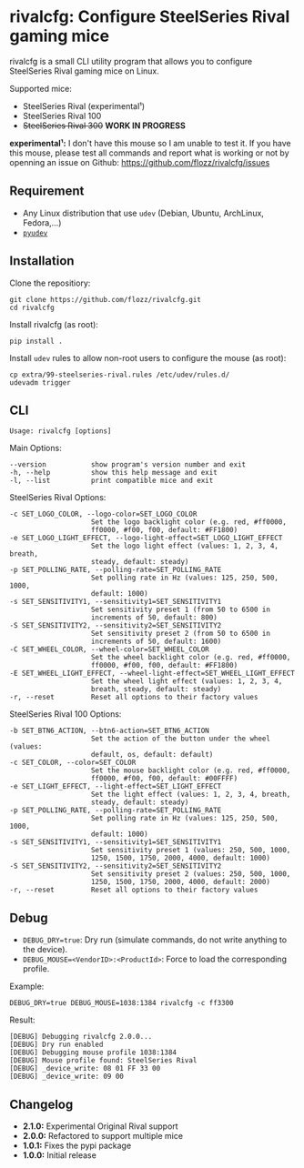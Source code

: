 # rivalcfg: Configure SteelSeries Rival gaming mice

rivalcfg is a small CLI utility program that allows you to configure
SteelSeries Rival gaming mice on Linux.

Supported mice:

* SteelSeries Rival (experimental¹)
* SteelSeries Rival 100
* ~~SteelSeries Rival 300~~ **WORK IN PROGRESS**

__experimental¹:__ I don't have this mouse so I am unable to test it. If you
have this mouse, please test all commands and report what is working or not by
openning an issue on Github: https://github.com/flozz/rivalcfg/issues

## Requirement

* Any Linux distribution that use `udev` (Debian, Ubuntu, ArchLinux,
  Fedora,...)
* [`pyudev`](https://pypi.python.org/pypi/pyudev)


## Installation

Clone the repositiory:

    git clone https://github.com/flozz/rivalcfg.git
    cd rivalcfg

Install rivalcfg (as root):

    pip install .

Install `udev` rules to allow non-root users to configure the mouse (as root):

    cp extra/99-steelseries-rival.rules /etc/udev/rules.d/
    udevadm trigger


## CLI

    Usage: rivalcfg [options]

Main Options:

    --version           show program's version number and exit
    -h, --help          show this help message and exit
    -l, --list          print compatible mice and exit

SteelSeries Rival Options:

    -c SET_LOGO_COLOR, --logo-color=SET_LOGO_COLOR
                        Set the logo backlight color (e.g. red, #ff0000,
                        ff0000, #f00, f00, default: #FF1800)
    -e SET_LOGO_LIGHT_EFFECT, --logo-light-effect=SET_LOGO_LIGHT_EFFECT
                        Set the logo light effect (values: 1, 2, 3, 4, breath,
                        steady, default: steady)
    -p SET_POLLING_RATE, --polling-rate=SET_POLLING_RATE
                        Set polling rate in Hz (values: 125, 250, 500, 1000,
                        default: 1000)
    -s SET_SENSITIVITY1, --sensitivity1=SET_SENSITIVITY1
                        Set sensitivity preset 1 (from 50 to 6500 in
                        increments of 50, default: 800)
    -S SET_SENSITIVITY2, --sensitivity2=SET_SENSITIVITY2
                        Set sensitivity preset 2 (from 50 to 6500 in
                        increments of 50, default: 1600)
    -C SET_WHEEL_COLOR, --wheel-color=SET_WHEEL_COLOR
                        Set the wheel backlight color (e.g. red, #ff0000,
                        ff0000, #f00, f00, default: #FF1800)
    -E SET_WHEEL_LIGHT_EFFECT, --wheel-light-effect=SET_WHEEL_LIGHT_EFFECT
                        Set the wheel light effect (values: 1, 2, 3, 4,
                        breath, steady, default: steady)
    -r, --reset         Reset all options to their factory values

SteelSeries Rival 100 Options:

    -b SET_BTN6_ACTION, --btn6-action=SET_BTN6_ACTION
                        Set the action of the button under the wheel (values:
                        default, os, default: default)
    -c SET_COLOR, --color=SET_COLOR
                        Set the mouse backlight color (e.g. red, #ff0000,
                        ff0000, #f00, f00, default: #00FFFF)
    -e SET_LIGHT_EFFECT, --light-effect=SET_LIGHT_EFFECT
                        Set the light effect (values: 1, 2, 3, 4, breath,
                        steady, default: steady)
    -p SET_POLLING_RATE, --polling-rate=SET_POLLING_RATE
                        Set polling rate in Hz (values: 125, 250, 500, 1000,
                        default: 1000)
    -s SET_SENSITIVITY1, --sensitivity1=SET_SENSITIVITY1
                        Set sensitivity preset 1 (values: 250, 500, 1000,
                        1250, 1500, 1750, 2000, 4000, default: 1000)
    -S SET_SENSITIVITY2, --sensitivity2=SET_SENSITIVITY2
                        Set sensitivity preset 2 (values: 250, 500, 1000,
                        1250, 1500, 1750, 2000, 4000, default: 2000)
    -r, --reset         Reset all options to their factory values


## Debug

* `DEBUG_DRY=true`: Dry run (simulate commands, do not write anything to the
  device).
* `DEBUG_MOUSE=<VendorID>:<ProductId>`: Force to load the corresponding
  profile.

Example:

    DEBUG_DRY=true DEBUG_MOUSE=1038:1384 rivalcfg -c ff3300

Result:

    [DEBUG] Debugging rivalcfg 2.0.0...
    [DEBUG] Dry run enabled
    [DEBUG] Debugging mouse profile 1038:1384
    [DEBUG] Mouse profile found: SteelSeries Rival
    [DEBUG] _device_write: 08 01 FF 33 00
    [DEBUG] _device_write: 09 00


## Changelog

* **2.1.0:** Experimental Original Rival support
* **2.0.0:** Refactored to support multiple mice
* **1.0.1:** Fixes the pypi package
* **1.0.0:** Initial release

